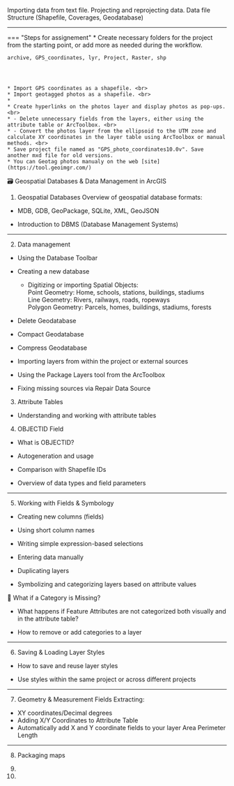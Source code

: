 Importing data from text file. Projecting and reprojecting data. Data file Structure (Shapefile,
Coverages, Geodatabase) 

---



=== "Steps for assignement"
    * Create necessary folders for the project from the starting point, or add more as needed during the workflow. <br>


    archive, GPS_coordinates, lyr, Project, Raster, shp




    * Import GPS coordinates as a shapefile. <br>
    * Import geotagged photos as a shapefile. <br>
    * 
    * Create hyperlinks on the photos layer and display photos as pop-ups. <br>
    * - Delete unnecessary fields from the layers, either using the attribute table or ArcToolbox. <br>
    * - Convert the photos layer from the ellipsoid to the UTM zone and calculate XY coordinates in the layer table using ArcToolbox or manual methods. <br>
    * Save project file named as "GPS_photo_coordinates10.0v". Save another mxd file for old versions.
    * You can Geotag photos manualy on the web [site](https://tool.geoimgr.com/)










🗃️ Geospatial Databases & Data Management in ArcGIS

1. Geospatial Databases
Overview of geospatial database formats:

* MDB, GDB, GeoPackage, SQLite, XML, GeoJSON

* Introduction to DBMS (Database Management Systems)

---

2. Data management
* Using the Database Toolbar

* Creating a new database
    - Digitizing or importing Spatial Objects: <br>
    Point Geometry: Home, schools, stations, buildings, stadiums <br>
    Line Geometry: Rivers, railways, roads, ropeways <br>
    Polygon Geometry: Parcels, homes, buildings, stadiums, forests <br>
* Delete Geodatabase
* Compact Geodatabase
* Compress Geodatabase
* Importing layers from within the project or external sources
* Using the Package Layers tool from the ArcToolbox

* Fixing missing sources via Repair Data Source


3. Attribute Tables
* Understanding and working with attribute tables

4. OBJECTID Field
* What is OBJECTID?

* Autogeneration and usage

* Comparison with Shapefile IDs

* Overview of data types and field parameters

---

5. Working with Fields & Symbology
* Creating new columns (fields)

* Using short column names

* Writing simple expression-based selections

* Entering data manually

* Duplicating layers

* Symbolizing and categorizing layers based on attribute values

🛑 What if a Category is Missing?
* What happens if Feature Attributes are not categorized both visually and in the attribute table?

* How to remove or add categories to a layer

---

6. Saving & Loading Layer Styles
* How to save and reuse layer styles

* Use styles within the same project or across different projects

---

7. Geometry & Measurement Fields
Extracting:

* XY coordinates/Decimal degrees
* Adding X/Y Coordinates to Attribute Table
* Automatically add X and Y coordinate fields to your layer
Area
Perimeter
Length

---

8. Packaging maps
9. 

10. 